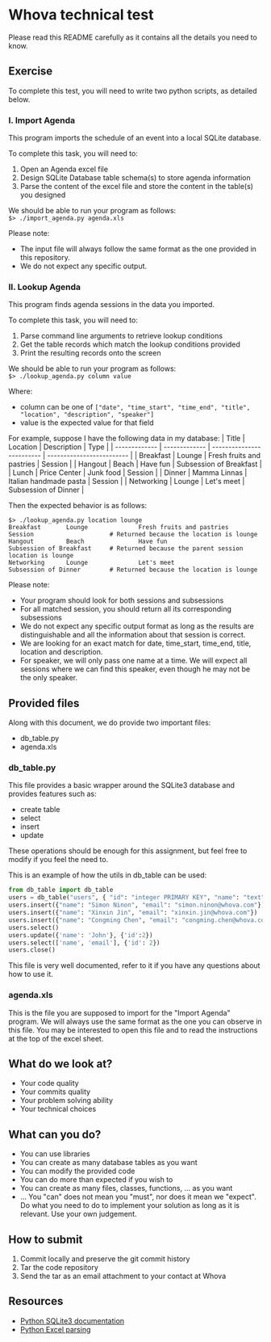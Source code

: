 # Whova technical test
Please read this README carefully as it contains all the details you need to know.


## Exercise
To complete this test, you will need to write two python scripts, as detailed below.


### I. Import Agenda
This program imports the schedule of an event into a local SQLite database.

To complete this task, you will need to:
1. Open an Agenda excel file
2. Design SQLite Database table schema(s) to store agenda information
3. Parse the content of the excel file and store the content in the table(s) you designed

We should be able to run your program as follows:\
`$> ./import_agenda.py agenda.xls`

Please note:
* The input file will always follow the same format as the one provided in this repository.
* We do not expect any specific output.


### II. Lookup Agenda
This program finds agenda sessions in the data you imported.

To complete this task, you will need to:
1. Parse command line arguments to retrieve lookup conditions
2. Get the table records which match the lookup conditions provided
3. Print the resulting records onto the screen

We should be able to run your program as follows:\
`$> ./lookup_agenda.py column value`

Where:
* column can be one of `["date", "time_start", "time_end", "title", "location", "description", "speaker"]`
* value is the expected value for that field

For example, suppose I have the following data in my database: 
| Title         | Location      | Description               | Type                      |
| ------------- | ------------- | ------------------------- | ------------------------- |
| Breakfast     | Lounge        | Fresh fruits and pastries | Session                   |
| Hangout       | Beach         | Have fun                  | Subsession of Breakfast   |
| Lunch         | Price Center  | Junk food                 | Session                   |
| Dinner        | Mamma Linnas  | Italian handmade pasta    | Session                   |
| Networking    | Lounge	    | Let's meet		        | Subsession of Dinner      |


Then the expected behavior is as follows:
```
$> ./lookup_agenda.py location lounge
Breakfast       Lounge    	        Fresh fruits and pastries   Session	                    # Returned because the location is lounge 
Hangout	        Beach	            Have fun		            Subsession of Breakfast     # Returned because the parent session location is lounge
Networking      Lounge	            Let's meet   	   	        Subsession of Dinner        # Returned because the location is lounge
```

Please note:
* Your program should look for both sessions and subsessions
* For all matched session, you should return all its corresponding subsessions
* We do not expect any specific output format as long as the results are distinguishable and all the information about that session is correct.
* We are looking for an exact match for date, time_start, time_end, title, location and description.
* For speaker, we will only pass one name at a time. We will expect all sessions where we can find this speaker, even though he may not be the only speaker.


## Provided files
Along with this document, we do provide two important files:
* db_table.py
* agenda.xls


### db_table.py
This file provides a basic wrapper around the SQLite3 database and provides features such as:
* create table
* select
* insert
* update

These operations should be enough for this assignment, but feel free to modify if you feel the need to.

This is an example of how the utils in db_table can be used:
```python
from db_table import db_table
users = db_table("users", { "id": "integer PRIMARY KEY", "name": "text", "email": "text NOT NULL UNIQUE" })
users.insert({"name": "Simon Ninon", "email": "simon.ninon@whova.com"})
users.insert({"name": "Xinxin Jin", "email": "xinxin.jin@whova.com"})
users.insert({"name": "Congming Chen", "email": "congming.chen@whova.com"})
users.select()
users.update({'name': 'John'}, {'id':2})
users.select(['name', 'email'], {'id': 2})
users.close()
```

This file is very well documented, refer to it if you have any questions about how to use it.


### agenda.xls
This is the file you are supposed to import for the "Import Agenda" program.
We will always use the same format as the one you can observe in this file.
You may be interested to open this file and to read the instructions at the top of the excel sheet.


## What do we look at?
* Your code quality
* Your commits quality
* Your problem solving ability
* Your technical choices


## What can you do?
* You can use libraries
* You can create as many database tables as you want
* You can modify the provided code
* You can do more than expected if you wish to
* You can create as many files, classes, functions, ... as you want
* ...
You "can" does not mean you "must", nor does it mean we "expect".
Do what you need to do to implement your solution as long as it is relevant.
Use your own judgement.


## How to submit
1. Commit locally and preserve the git commit history
2. Tar the code repository
3. Send the tar as an email attachment to your contact at Whova


## Resources
* [Python SQLite3 documentation](https://docs.python.org/2/library/sqlite3.html)
* [Python Excel parsing](https://github.com/python-excel/xlrd)
